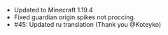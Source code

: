 - Updated to Minecraft 1.19.4
- Fixed guardian origin spikes not proccing.
- #45: Updated ru translation (Thank you @Koteyko)